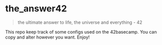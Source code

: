 # the_answer42
> the ultimate answer to life, the universe and everything - 42

This repo keep track of some configs used on the 42basecamp.
You can copy and alter however you want. Enjoy!
